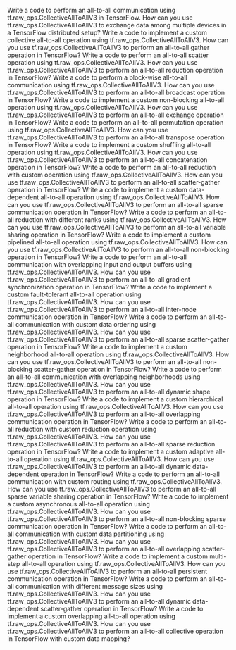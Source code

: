 Write a code to perform an all-to-all communication using tf.raw_ops.CollectiveAllToAllV3 in TensorFlow.
How can you use tf.raw_ops.CollectiveAllToAllV3 to exchange data among multiple devices in a TensorFlow distributed setup?
Write a code to implement a custom collective all-to-all operation using tf.raw_ops.CollectiveAllToAllV3.
How can you use tf.raw_ops.CollectiveAllToAllV3 to perform an all-to-all gather operation in TensorFlow?
Write a code to perform an all-to-all scatter operation using tf.raw_ops.CollectiveAllToAllV3.
How can you use tf.raw_ops.CollectiveAllToAllV3 to perform an all-to-all reduction operation in TensorFlow?
Write a code to perform a block-wise all-to-all communication using tf.raw_ops.CollectiveAllToAllV3.
How can you use tf.raw_ops.CollectiveAllToAllV3 to perform an all-to-all broadcast operation in TensorFlow?
Write a code to implement a custom non-blocking all-to-all operation using tf.raw_ops.CollectiveAllToAllV3.
How can you use tf.raw_ops.CollectiveAllToAllV3 to perform an all-to-all exchange operation in TensorFlow?
Write a code to perform an all-to-all permutation operation using tf.raw_ops.CollectiveAllToAllV3.
How can you use tf.raw_ops.CollectiveAllToAllV3 to perform an all-to-all transpose operation in TensorFlow?
Write a code to implement a custom shuffling all-to-all operation using tf.raw_ops.CollectiveAllToAllV3.
How can you use tf.raw_ops.CollectiveAllToAllV3 to perform an all-to-all concatenation operation in TensorFlow?
Write a code to perform an all-to-all reduction with custom operation using tf.raw_ops.CollectiveAllToAllV3.
How can you use tf.raw_ops.CollectiveAllToAllV3 to perform an all-to-all scatter-gather operation in TensorFlow?
Write a code to implement a custom data-dependent all-to-all operation using tf.raw_ops.CollectiveAllToAllV3.
How can you use tf.raw_ops.CollectiveAllToAllV3 to perform an all-to-all sparse communication operation in TensorFlow?
Write a code to perform an all-to-all reduction with different ranks using tf.raw_ops.CollectiveAllToAllV3.
How can you use tf.raw_ops.CollectiveAllToAllV3 to perform an all-to-all variable sharing operation in TensorFlow?
Write a code to implement a custom pipelined all-to-all operation using tf.raw_ops.CollectiveAllToAllV3.
How can you use tf.raw_ops.CollectiveAllToAllV3 to perform an all-to-all non-blocking operation in TensorFlow?
Write a code to perform an all-to-all communication with overlapping input and output buffers using tf.raw_ops.CollectiveAllToAllV3.
How can you use tf.raw_ops.CollectiveAllToAllV3 to perform an all-to-all gradient synchronization operation in TensorFlow?
Write a code to implement a custom fault-tolerant all-to-all operation using tf.raw_ops.CollectiveAllToAllV3.
How can you use tf.raw_ops.CollectiveAllToAllV3 to perform an all-to-all inter-node communication operation in TensorFlow?
Write a code to perform an all-to-all communication with custom data ordering using tf.raw_ops.CollectiveAllToAllV3.
How can you use tf.raw_ops.CollectiveAllToAllV3 to perform an all-to-all sparse scatter-gather operation in TensorFlow?
Write a code to implement a custom neighborhood all-to-all operation using tf.raw_ops.CollectiveAllToAllV3.
How can you use tf.raw_ops.CollectiveAllToAllV3 to perform an all-to-all non-blocking scatter-gather operation in TensorFlow?
Write a code to perform an all-to-all communication with overlapping neighborhoods using tf.raw_ops.CollectiveAllToAllV3.
How can you use tf.raw_ops.CollectiveAllToAllV3 to perform an all-to-all dynamic shape operation in TensorFlow?
Write a code to implement a custom hierarchical all-to-all operation using tf.raw_ops.CollectiveAllToAllV3.
How can you use tf.raw_ops.CollectiveAllToAllV3 to perform an all-to-all overlapping communication operation in TensorFlow?
Write a code to perform an all-to-all reduction with custom reduction operation using tf.raw_ops.CollectiveAllToAllV3.
How can you use tf.raw_ops.CollectiveAllToAllV3 to perform an all-to-all sparse reduction operation in TensorFlow?
Write a code to implement a custom adaptive all-to-all operation using tf.raw_ops.CollectiveAllToAllV3.
How can you use tf.raw_ops.CollectiveAllToAllV3 to perform an all-to-all dynamic data-dependent operation in TensorFlow?
Write a code to perform an all-to-all communication with custom routing using tf.raw_ops.CollectiveAllToAllV3.
How can you use tf.raw_ops.CollectiveAllToAllV3 to perform an all-to-all sparse variable sharing operation in TensorFlow?
Write a code to implement a custom asynchronous all-to-all operation using tf.raw_ops.CollectiveAllToAllV3.
How can you use tf.raw_ops.CollectiveAllToAllV3 to perform an all-to-all non-blocking sparse communication operation in TensorFlow?
Write a code to perform an all-to-all communication with custom data partitioning using tf.raw_ops.CollectiveAllToAllV3.
How can you use tf.raw_ops.CollectiveAllToAllV3 to perform an all-to-all overlapping scatter-gather operation in TensorFlow?
Write a code to implement a custom multi-step all-to-all operation using tf.raw_ops.CollectiveAllToAllV3.
How can you use tf.raw_ops.CollectiveAllToAllV3 to perform an all-to-all persistent communication operation in TensorFlow?
Write a code to perform an all-to-all communication with different message sizes using tf.raw_ops.CollectiveAllToAllV3.
How can you use tf.raw_ops.CollectiveAllToAllV3 to perform an all-to-all dynamic data-dependent scatter-gather operation in TensorFlow?
Write a code to implement a custom overlapping all-to-all operation using tf.raw_ops.CollectiveAllToAllV3.
How can you use tf.raw_ops.CollectiveAllToAllV3 to perform an all-to-all collective operation in TensorFlow with custom data mapping?